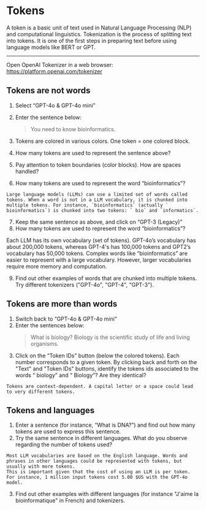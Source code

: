 # Tokens

A token is a basic unit of text used in Natural Language Processing (NLP) and computational linguistics. Tokenization is the process of splitting text into tokens. It is one of the first steps in preparing text before using language models like BERT or GPT.

---

Open OpenAI Tokenizer in a web browser: <https://platform.openai.com/tokenizer>

## Tokens are not words

1. Select “GPT-4o & GPT-4o mini”
2. Enter the sentence below:

    > You need to know bioinformatics.

3. Tokens are colored in various colors. One token = one colored block.
4. How many tokens are used to represent the sentence above?
5. Pay attention to token boundaries (color blocks). How are spaces handled?
6. How many tokens are used to represent the word “bioinformatics”?

```{note}
Large language models (LLMs) can use a limited set of words called tokens. When a word is not in a LLM vocabulary, it is chunked into multiple tokens. For instance, `bioinformatics` (actually ` bioinformatics`) is chunked into two tokens: ` bio` and `informatics`.
```

7. Keep the same sentence as above, and click on “GPT-3 (Legacy)”
8. How many tokens are used to represent the word “bioinformatics”?

Each LLM has its own vocabulary (set of tokens). GPT-4o’s vocabulary has about 200,000 tokens, whereas GPT-4's has 100,000 tokens and GPT2’s vocabulary has 50,000 tokens. Complex words like “bioinformatics” are easier to represent with a large vocabulary. However, larger vocabularies require more memory and computation.

9. Find out other examples of words that are chunked into multiple tokens. Try different tokenizers ("GPT-4o", "GPT-4", "GPT-3").


## Tokens are more than words

1. Switch back to “GPT-4o & GPT-4o mini”
2. Enter the sentences below: 
    > What is biology? Biology is the scientific study of life and living organisms.
3. Click on the “Token IDs” button (below the colored tokens). Each number corresponds to a given token. By clicking back and forth on the "Text" and "Token IDs" buttons, identify the tokens ids associated to the words “ biology” and “ Biology”? Are they identical?

```{note}
Tokens are context-dependent. A capital letter or a space could lead to very different tokens. 
```


## Tokens and languages

1. Enter a sentence (for instance, “What is DNA?”) and find out how many tokens are used to express this sentence.
2. Try the same sentence in different languages. What do you observe regarding the number of tokens used?

```{note}
Most LLM vocabularies are based on the English language. Words and phrases in other languages could be represented with tokens, but usually with more tokens.
This is important given that the cost of using an LLM is per token. For instance, 1 million input tokens cost 5.00 $US with the GPT-4o model.
```

3. Find out other examples with different languages (for instance "J'aime la bioinformatique" in French) and tokenizers.
